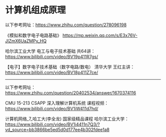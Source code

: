 # 计算机组成原理

以下参考网址：https://www.zhihu.com/question/278096198

《模拟和数字电子电路基础》
https://mp.weixin.qq.com/s/E3x76V-JlZmX6UaZMPy_HQ

哈尔滨工业大学 电工与电子技术基础 共64讲：
https://www.bilibili.com/video/BV19p411R7gs/

【电子】数字电子技术基础（数字电路/数电） 清华大学 王红主讲：
https://www.bilibili.com/video/BV18p411Z7ce/

----------------------------------------------------------------------------------------------
以下参考网址：https://www.zhihu.com/question/20402534/answer/1670374116


CMU 15-213 CSAPP 深入理解计算机系统 课程视频：
https://www.bilibili.com/video/BV1iW411d7hd/



计算机网络_7_哈工大(李全龙) 国家级精品课程 哈尔滨工业大学：
https://www.bilibili.com/video/BV1i4411n7Q3/?vd_source=bb3866be5ed5d0d177ee4b302fdee1a8